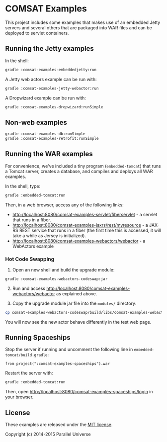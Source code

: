 # COMSAT Examples

This project includes some examples that makes use of an embedded Jetty servers and several others that are packaged into WAR files and can be deployed to servlet containers.

## Running the Jetty examples

In the shell:

```sh
gradle :comsat-examples-embeddedjetty:run
```

A Jetty web actors example can be run with:

```sh
gradle :comsat-examples-jetty-webactor:run
```

A Dropwizard example can be run with:

```sh
gradle :comsat-examples-dropwizard:runSimple
```

## Non-web examples

```sh
gradle :comsat-examples-db:runSimple
gradle :comsat-examples-retrofit:runSimple
```

## Running the WAR examples

For convenience, we've included a tiny program (`embedded-tomcat`) that runs a Tomcat server, creates a database, and compiles and deploys all WAR examples.

In the shell, type:

```sh
gradle :embedded-tomcat:run
```

Then, in a web browser, access any of the following links:

* [http://localhost:8080/comsat-examples-servlet/fiberservlet](http://localhost:8080/comsat-examples-servlet/fiberservlet) - a servlet that runs in a fiber.
* [http://localhost:8080/comsat-examples-jaxrs/rest/myresource](http://localhost:8080/comsat-examples-jaxrs/rest/myresource) - a JAX-RS REST service that runs in a fiber (the first time this is accessed, it will take a while as Jersey is initialized).
* [http://localhost:8080/comsat-examples-webactors/webactor](http://localhost:8080/comsat-examples-webactors/webactor) - a WebActors example

### Hot Code Swapping

1. Open an new shell and build the upgrade module:

```sh
gradle :comsat-examples-webactors-codeswap:jar
```

2. Run and access [http://localhost:8080/comsat-examples-webactors/webactor](http://localhost:8080/comsat-examples-webactors/webactor) as explained above. 

3. Copy the upgrade module jar file into the `modules/` directory:

```sh
cp comsat-examples-webactors-codeswap/build/libs/comsat-examples-webactors-codeswap.jar modules
```

You will now see the new actor behave differently in the test web page.

## Running Spaceships

Stop the server if running and uncomment the following line in `embedded-tomcat/build.gradle`:

```
from project(":comsat-examples-spaceships").war
```

Restart the server with:

```sh
gradle :embedded-tomcat:run
```

Then, open [http://localhost:8080/comsat-examples-spaceships/login](http://localhost:8080/comsat-examples-spaceships/login) in your browser.

## License

These examples are released under the [MIT license](http://opensource.org/licenses/MIT).

Copyright (c) 2014-2015 Parallel Universe
